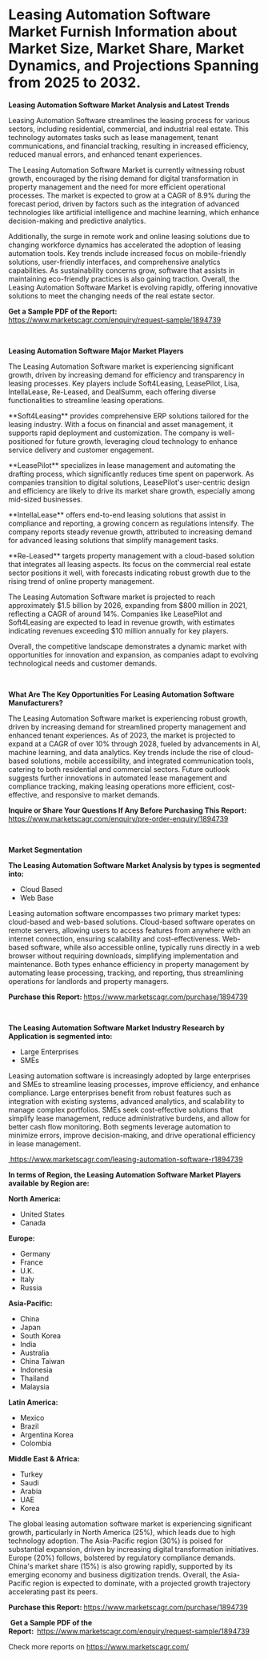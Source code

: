 <p><h1>Leasing Automation Software Market Furnish Information about Market Size, Market Share, Market Dynamics, and Projections Spanning from 2025 to 2032.</h1></p><p><strong>Leasing Automation Software Market Analysis and Latest Trends</strong></p>
<p><p>Leasing Automation Software streamlines the leasing process for various sectors, including residential, commercial, and industrial real estate. This technology automates tasks such as lease management, tenant communications, and financial tracking, resulting in increased efficiency, reduced manual errors, and enhanced tenant experiences. </p><p>The Leasing Automation Software Market is currently witnessing robust growth, encouraged by the rising demand for digital transformation in property management and the need for more efficient operational processes. The market is expected to grow at a CAGR of 8.9% during the forecast period, driven by factors such as the integration of advanced technologies like artificial intelligence and machine learning, which enhance decision-making and predictive analytics. </p><p>Additionally, the surge in remote work and online leasing solutions due to changing workforce dynamics has accelerated the adoption of leasing automation tools. Key trends include increased focus on mobile-friendly solutions, user-friendly interfaces, and comprehensive analytics capabilities. As sustainability concerns grow, software that assists in maintaining eco-friendly practices is also gaining traction. Overall, the Leasing Automation Software Market is evolving rapidly, offering innovative solutions to meet the changing needs of the real estate sector.</p></p>
<p><strong>Get a Sample PDF of the Report:&nbsp;</strong> <a href="https://www.marketscagr.com/enquiry/request-sample/1894739?utm_campaign=1999&utm_medium=2&utm_source=Github&utm_content=ia&utm_term=13012025&utm_id=leasing-automation-software">https://www.marketscagr.com/enquiry/request-sample/1894739</a></p>
<p>&nbsp;</p>
<p><strong>Leasing Automation Software Major Market Players</strong></p>
<p><p>The Leasing Automation Software market is experiencing significant growth, driven by increasing demand for efficiency and transparency in leasing processes. Key players include Soft4Leasing, LeasePilot, Lisa, IntellaLease, Re-Leased, and DealSumm, each offering diverse functionalities to streamline leasing operations.</p><p>**Soft4Leasing** provides comprehensive ERP solutions tailored for the leasing industry. With a focus on financial and asset management, it supports rapid deployment and customization. The company is well-positioned for future growth, leveraging cloud technology to enhance service delivery and customer engagement.</p><p>**LeasePilot** specializes in lease management and automating the drafting process, which significantly reduces time spent on paperwork. As companies transition to digital solutions, LeasePilot's user-centric design and efficiency are likely to drive its market share growth, especially among mid-sized businesses.</p><p>**IntellaLease** offers end-to-end leasing solutions that assist in compliance and reporting, a growing concern as regulations intensify. The company reports steady revenue growth, attributed to increasing demand for advanced leasing solutions that simplify management tasks.</p><p>**Re-Leased** targets property management with a cloud-based solution that integrates all leasing aspects. Its focus on the commercial real estate sector positions it well, with forecasts indicating robust growth due to the rising trend of online property management.</p><p>The Leasing Automation Software market is projected to reach approximately $1.5 billion by 2026, expanding from $800 million in 2021, reflecting a CAGR of around 14%. Companies like LeasePilot and Soft4Leasing are expected to lead in revenue growth, with estimates indicating revenues exceeding $10 million annually for key players.</p><p>Overall, the competitive landscape demonstrates a dynamic market with opportunities for innovation and expansion, as companies adapt to evolving technological needs and customer demands.</p></p>
<p>&nbsp;</p>
<p><strong>What Are The Key Opportunities For Leasing Automation Software Manufacturers?</strong></p>
<p><p>The Leasing Automation Software market is experiencing robust growth, driven by increasing demand for streamlined property management and enhanced tenant experiences. As of 2023, the market is projected to expand at a CAGR of over 10% through 2028, fueled by advancements in AI, machine learning, and data analytics. Key trends include the rise of cloud-based solutions, mobile accessibility, and integrated communication tools, catering to both residential and commercial sectors. Future outlook suggests further innovations in automated lease management and compliance tracking, making leasing operations more efficient, cost-effective, and responsive to market demands.</p></p>
<p><strong>Inquire or Share Your Questions If Any Before Purchasing This Report:</strong> <a href="https://www.marketscagr.com/enquiry/pre-order-enquiry/1894739?utm_campaign=1999&utm_medium=2&utm_source=Github&utm_content=ia&utm_term=13012025&utm_id=leasing-automation-software">https://www.marketscagr.com/enquiry/pre-order-enquiry/1894739</a></p>
<p>&nbsp;</p>
<p><strong>Market Segmentation</strong></p>
<p><strong>The Leasing Automation Software Market Analysis by types is segmented into:</strong></p>
<p><ul><li>Cloud Based</li><li>Web Base</li></ul></p>
<p><p>Leasing automation software encompasses two primary market types: cloud-based and web-based solutions. Cloud-based software operates on remote servers, allowing users to access features from anywhere with an internet connection, ensuring scalability and cost-effectiveness. Web-based software, while also accessible online, typically runs directly in a web browser without requiring downloads, simplifying implementation and maintenance. Both types enhance efficiency in property management by automating lease processing, tracking, and reporting, thus streamlining operations for landlords and property managers.</p></p>
<p><strong>Purchase this Report:&nbsp;</strong><a href="https://www.marketscagr.com/purchase/1894739?utm_campaign=1999&utm_medium=2&utm_source=Github&utm_content=ia&utm_term=13012025&utm_id=leasing-automation-software">https://www.marketscagr.com/purchase/1894739</a></p>
<p>&nbsp;</p>
<p><strong>The Leasing Automation Software Market Industry Research by Application is segmented into:</strong></p>
<p><ul><li>Large Enterprises</li><li>SMEs</li></ul></p>
<p><p>Leasing automation software is increasingly adopted by large enterprises and SMEs to streamline leasing processes, improve efficiency, and enhance compliance. Large enterprises benefit from robust features such as integration with existing systems, advanced analytics, and scalability to manage complex portfolios. SMEs seek cost-effective solutions that simplify lease management, reduce administrative burdens, and allow for better cash flow monitoring. Both segments leverage automation to minimize errors, improve decision-making, and drive operational efficiency in lease management.</p></p>
<p><a href="https://www.marketscagr.com/leasing-automation-software-r1894739?utm_campaign=1999&utm_medium=2&utm_source=Github&utm_content=ia&utm_term=13012025&utm_id=leasing-automation-software">&nbsp;https://www.marketscagr.com/leasing-automation-software-r1894739</a></p>
<p><strong>In terms of Region, the Leasing Automation Software Market Players available by Region are:</strong></p>
<p>
    <p> <strong> North America: </strong>
        <ul>
            <li>United States</li>
            <li>Canada</li>
        </ul>
        </p> 
    <p> <strong> Europe: </strong>
        <ul>
            <li>Germany</li>
            <li>France</li>
            <li>U.K.</li>
            <li>Italy</li>
            <li>Russia</li>
        </ul>
        </p> 
    <p> <strong> Asia-Pacific: </strong>
        <ul>
            <li>China</li>
            <li>Japan</li>
            <li>South Korea</li>
            <li>India</li>
            <li>Australia</li>
            <li>China Taiwan</li>
            <li>Indonesia</li>
            <li>Thailand</li>
            <li>Malaysia</li>
        </ul>
        </p> 
    <p> <strong> Latin America: </strong>
        <ul>
            <li>Mexico</li>
            <li>Brazil</li>
            <li>Argentina Korea</li>
            <li>Colombia</li>
        </ul>
        </p> 
    <p> <strong> Middle East & Africa: </strong>
        <ul>
            <li>Turkey</li>
            <li>Saudi</li>
            <li>Arabia</li>
            <li>UAE</li>
            <li>Korea</li>
        </ul>
    </p>
    </p>
<p><p>The global leasing automation software market is experiencing significant growth, particularly in North America (25%), which leads due to high technology adoption. The Asia-Pacific region (30%) is poised for substantial expansion, driven by increasing digital transformation initiatives. Europe (20%) follows, bolstered by regulatory compliance demands. China's market share (15%) is also growing rapidly, supported by its emerging economy and business digitization trends. Overall, the Asia-Pacific region is expected to dominate, with a projected growth trajectory accelerating past its peers.</p></p>
<p><strong>Purchase this Report: </strong><a href="https://www.marketscagr.com/purchase/1894739?utm_campaign=1999&utm_medium=2&utm_source=Github&utm_content=ia&utm_term=13012025&utm_id=leasing-automation-software">https://www.marketscagr.com/purchase/1894739</a></p>
<p>&nbsp;<strong>Get a Sample PDF of the Report:&nbsp;&nbsp;</strong><a href="https://www.marketscagr.com/enquiry/request-sample/1894739?utm_campaign=1999&utm_medium=2&utm_source=Github&utm_content=ia&utm_term=13012025&utm_id=leasing-automation-software">https://www.marketscagr.com/enquiry/request-sample/1894739</a></p>
<p><strong></strong></p>
<p>Check more reports on <a href="https://www.marketscagr.com/?utm_campaign=1999&utm_medium=2&utm_source=Github&utm_content=ia&utm_term=13012025&utm_id=leasing-automation-software">https://www.marketscagr.com/</a></p>
